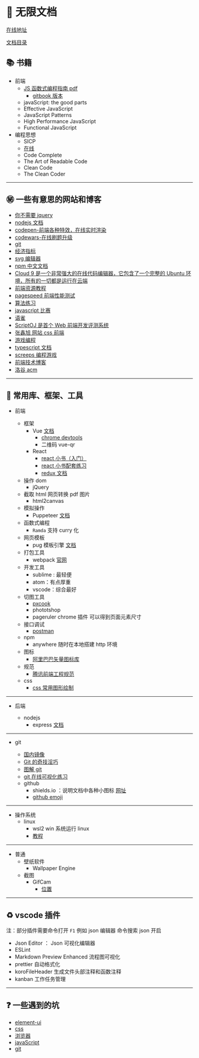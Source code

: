 # :closed_book: 无限文档

[在线地址](https://archergrey.github.io/UnlimitedDocsWork/)

[文档目录](./index.md)

## :books: 书籍

- 前端
  - [JS 函数式编程指南 pdf](https://github.com/ArcherGrey/UnlimitedDocsWork/blob/master/book/mostly-adequate-guide-chinese.pdf)
    - [gitbook 版本](https://llh911001.gitbooks.io/mostly-adequate-guide-chinese/content/)
  - javaScript: the good parts
  - Effective JavaScript
  - JavaScript Patterns
  - High Performance JavaScript
  - Functional JavaScript
- 编程思想
  - SICP
  - [在线](https://sarabander.github.io/sicp/)
  - Code Complete
  - The Art of Readable Code
  - Clean Code
  - The Clean Coder

---

## :secret: 一些有意思的网站和博客

- [你不需要 jquery](https://blog.garstasio.com/you-dont-need-jquery/)
- [nodejs 文档](https://nodejs.org/download/release/v8.9.1/docs/api/)
- [codepen-前端各种特效，在线实时渲染](https://codepen.io/)
- [codewars-在线刷题升级](https://www.codewars.com/)
- [git](https://git-scm.com/docs)
- [经济指标](https://zh.tradingeconomics.com/)
- [svg 编辑器](https://editor.method.ac/)
- [npm 中文文档](https://www.npmjs.com.cn/)
- [Cloud 9 是一个非常强大的在线代码编辑器，它包含了一个完整的 Ubuntu 环境，所有的一切都是运行在云端](http://c9.io)
- [前端资源教程](https://cnodejs.org/topic/56ef3edd532839c33a99d00e)
- [pagespeed 前端性能测试](http://developers.google.cn/speed/pagespeed/insights/)
- [算法练习](https://leetcode-cn.com/)
- [javascript 比赛](https://2019.js13kgames.com/)
- [语雀](https://www.yuque.com/)
- [ScriptOJ 是首个 Web 前端开发评测系统](http://scriptoj.mangojuice.top/)
- [张鑫旭 网站 css 前端](https://www.zhangxinxu.com/)
- [游戏编程](https://www.codingame.com/start)
- [typescript 文档](https://typescript.bootcss.com/)
- [screeps 编程游戏]()
- [前端技术博客](http://www.conardli.top/blog/)
- [洛谷 acm](https://www.luogu.com.cn/)

---

## :triangular_ruler: 常用库、框架、工具

- 前端

  - 框架
    - Vue [文档](https://cn.vuejs.org/index.html)
      - [chrome devtools](https://github.com/ArcherGrey/UnlimitedDocsWork/issues/5)
      - 二维码 vue-qr
    - React
      - [react 小书（入门）](http://huziketang.mangojuice.top/books/react/)
      - [react 小书配套练习](http://scriptoj.mangojuice.top/problemsGroups/593a2e29b3838c385539fa4f)
      - [redux 文档](https://www.redux.org.cn/)
  - 操作 dom
    - jQuery
  - 截取 html 网页转换 pdf 图片
    - html2canvas
  - 模拟操作
    - Puppeteer [文档](https://zhaoqize.github.io/puppeteer-api-zh_CN/#/)
  - 函数式编程
    - `Ramda` 支持 curry 化
  - 网页模板
    - pug 模板引擎 [文档](https://pug.bootcss.com/api/getting-started.html)
  - 打包工具
    - webpack [官网](https://www.webpackjs.com/)
  - 开发工具
    - sublime : 最轻便
    - atom：有点厚重
    - vscode：综合最好
  - 切图工具
    - [pxcook](https://www.fancynode.com.cn/pxcook)
    - phototshop
    - pageruler chrome 插件 可以得到页面元素尺寸
  - 接口调试
    - [postman]()
  - npm
    - anywhere 随时在本地搭建 http 环境
  - 图标
    - [阿里巴巴矢量图标库](https://www.iconfont.cn/)
  - 规范
    - [腾讯前端工程规范](http://alloyteam.github.io/CodeGuide/#js-comments-documentation)
  - css
    - [css 常用图形绘制](https://www.w3cplus.com/css/css-simple-shapes-cheat-sheet)

---

- 后端

  - nodejs
    - express [文档](https://expressjs.com/en/4x/api.html)

---

- git

  - [国内镜像](https://github.com/waylau/git-for-win)
  - [Git 的奇技淫巧](https://github.com/521xueweihan/git-tips)
  - [图解 git](https://marklodato.github.io/visual-git-guide/index-zh-cn.html)
  - [git 在线可视化练习](https://learngitbranching.js.org/)
  - github
    - shields.io ：说明文档中各种小图标 [网址](https://shields.io/)
    - [github emoji](https://github.com/caiyongji/emoji-list)

---

- 操作系统
  - linux
    - wsl2 win 系统运行 linux
    - [教程](http://c.biancheng.net/linux_tutorial/10/)

---

- 普通
  - 壁纸软件
    - Wallpaper Engine
  - 截图
    - GifCam
      - [位置](./software/)

---

## :recycle: vscode 插件

注：部分插件需要命令打开 `F1` 例如 json 编辑器 命令搜索 json 开启

- Json Editor ： Json 可视化编辑器
- ESLint
- Markdown Preview Enhanced 流程图可视化
- prettier 自动格式化
- koroFileHeader 生成文件头部注释和函数注释
- kanban 工作任务管理

---

## :question: 一些遇到的坑

- [element-ui](./docs/question/element.md)
- [css](./docs/question/css.md)
- [浏览器](./docs/question/browser.md)
- [javaScript](./docs/question/javaScript.md)
- [git](./docs/question/git.md)
